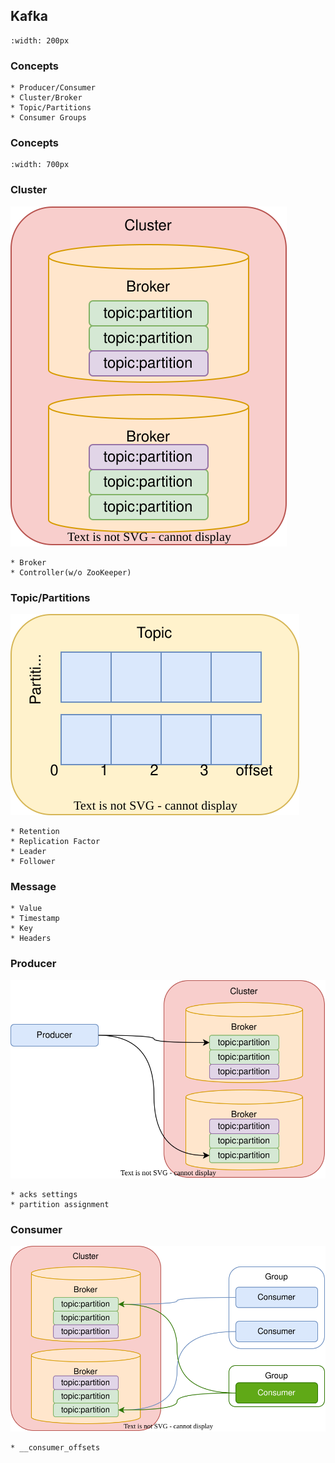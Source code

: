 ## Kafka

```{image} ../img/kafka.svg
:width: 200px
```

### Concepts
```{revealjs-fragments}
* Producer/Consumer
* Cluster/Broker
* Topic/Partitions
* Consumer Groups
```

### Concepts

```{image} ../img/kafka-cluster.svg
:width: 700px
```

### Cluster
![](../img/kafka-cluster1.svg)

```{revealjs-fragments}
* Broker
* Controller(w/o ZooKeeper)
```

### Topic/Partitions
![](../img/kafka-topic.svg)

[ ](../img/kafka-topic.svg)
```{revealjs-fragments}
* Retention
* Replication Factor
* Leader
* Follower
```

### Message

```{revealjs-fragments}
* Value
* Timestamp
* Key
* Headers
```

### Producer
![](../img/kafka-producer.svg)

```{revealjs-fragments}
* acks settings
* partition assignment
```

### Consumer
![](../img/kafka-consumer.svg)
```{revealjs-fragments}
* __consumer_offsets
```
